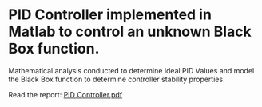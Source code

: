 # PID Controller implemented in Matlab to control an unknown Black Box function. 

Mathematical analysis conducted to determine ideal PID Values and model the Black Box function to determine controller stability properties.

Read the report: 
[PID Controller.pdf](https://github.com/hillspen/pid_controller/files/9667327/PID.Controller.pdf)
